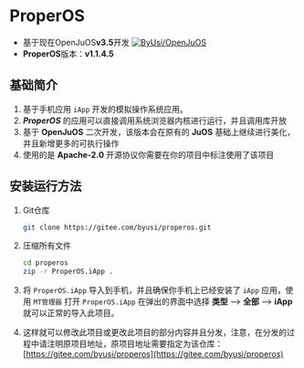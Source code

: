 # ProperOS

- 基于现在OpenJuOS**v3.5**开发
  [![ByUsi/OpenJuOS](https://gitee.com/byusi/openjuos/widgets/widget_card.svg?colors=4183c4,ffffff,ffffff,e3e9ed,666666,9b9b9b)](https://gitee.com/byusi/openjuos)
- **ProperOS**版本：**v1.1.4.5**

## 基础简介
1. 基于手机应用 `iApp` 开发的模拟操作系统应用。
2. ___ProperOS___ 的应用可以直接调用系统浏览器内核进行运行，并且调用库开放
3. 基于 **OpenJuOS** 二次开发，该版本会在原有的 **JuOS** 基础上继续进行美化，并且新增更多的可执行操作
4. 使用的是 **Apache-2.0** 开源协议你需要在你的项目中标注使用了该项目

## 安装运行方法
1. Git仓库
   ```bash
   git clone https://gitee.com/byusi/properos.git
   ```
2. 压缩所有文件
   ```bash
   cd properos
   zip -r ProperOS.iApp .
   ```
3. 将 `ProperOS.iApp` 导入到手机，并且确保你手机上已经安装了 `iApp` 应用，使用 `MT管理器` 打开 `ProperOS.iApp` 在弹出的界面中选择 **类型** --> **全部** --> **iApp** 就可以正常的导入此项目。

4. 这样就可以修改此项目或更改此项目的部分内容并且分发，注意，在分发的过程中请注明原项目地址，原项目地址需要指定为该仓库：[https://gitee.com/byusi/properos](https://gitee.com/byusi/properos)